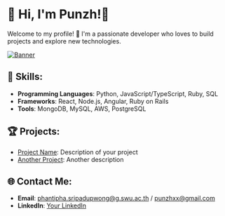 # 📢 Hi, I'm Punzh!🌷

Welcome to my profile! 💬 
I'm a passionate developer who loves to build projects and explore new technologies.

[![Banner](https://your-image-link.com/banner.png)](https://cdn.discordapp.com/attachments/1271735568488988704/1318163983114702879/22D820E3-8BA2-46CF-9B96-FFE533D39C71.gif?ex=6761535f&is=676001df&hm=0107e4a4291e0af6496661c7fea0b33a589943cb6a43eac78bc13724e3184bee&)

## 🔆 Skills:
- **Programming Languages**: Python, JavaScript/TypeScript, Ruby, SQL 
- **Frameworks**: React, Node.js, Angular, Ruby on Rails
- **Tools**: MongoDB, MySQL, AWS, PostgreSQL

## 🏆 Projects:
- [Project Name](https://github.com/your-repository-link): Description of your project
- [Another Project](https://github.com/another-repo): Another description

## 🌐 Contact Me:
- **Email**: phantipha.sripadupwong@g.swu.ac.th / punzhxx@gmail.com
- **LinkedIn**: [Your LinkedIn](https://linkedin.com/in/your-profile)
